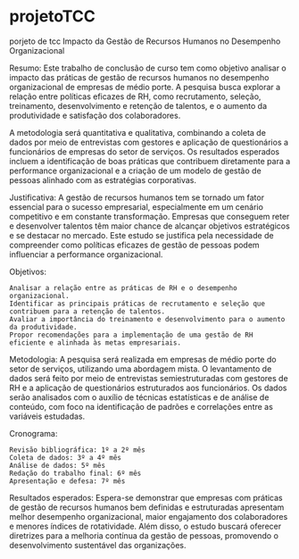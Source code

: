 # projetoTCC
porjeto de tcc 
 Impacto da Gestão de Recursos Humanos no Desempenho Organizacional

Resumo: Este trabalho de conclusão de curso tem como objetivo analisar o impacto das práticas de gestão de recursos humanos no desempenho organizacional de empresas de médio porte. A pesquisa busca explorar a relação entre políticas eficazes de RH, como recrutamento, seleção, treinamento, desenvolvimento e retenção de talentos, e o aumento da produtividade e satisfação dos colaboradores.

A metodologia será quantitativa e qualitativa, combinando a coleta de dados por meio de entrevistas com gestores e aplicação de questionários a funcionários de empresas do setor de serviços. Os resultados esperados incluem a identificação de boas práticas que contribuem diretamente para a performance organizacional e a criação de um modelo de gestão de pessoas alinhado com as estratégias corporativas.

Justificativa: A gestão de recursos humanos tem se tornado um fator essencial para o sucesso empresarial, especialmente em um cenário competitivo e em constante transformação. Empresas que conseguem reter e desenvolver talentos têm maior chance de alcançar objetivos estratégicos e se destacar no mercado. Este estudo se justifica pela necessidade de compreender como políticas eficazes de gestão de pessoas podem influenciar a performance organizacional.

Objetivos:

    Analisar a relação entre as práticas de RH e o desempenho organizacional.
    Identificar as principais práticas de recrutamento e seleção que contribuem para a retenção de talentos.
    Avaliar a importância do treinamento e desenvolvimento para o aumento da produtividade.
    Propor recomendações para a implementação de uma gestão de RH eficiente e alinhada às metas empresariais.

Metodologia: A pesquisa será realizada em empresas de médio porte do setor de serviços, utilizando uma abordagem mista. O levantamento de dados será feito por meio de entrevistas semiestruturadas com gestores de RH e a aplicação de questionários estruturados aos funcionários. Os dados serão analisados com o auxílio de técnicas estatísticas e de análise de conteúdo, com foco na identificação de padrões e correlações entre as variáveis estudadas.

Cronograma:

    Revisão bibliográfica: 1º a 2º mês
    Coleta de dados: 3º a 4º mês
    Análise de dados: 5º mês
    Redação do trabalho final: 6º mês
    Apresentação e defesa: 7º mês

Resultados esperados: Espera-se demonstrar que empresas com práticas de gestão de recursos humanos bem definidas e estruturadas apresentam melhor desempenho organizacional, maior engajamento dos colaboradores e menores índices de rotatividade. Além disso, o estudo buscará oferecer diretrizes para a melhoria contínua da gestão de pessoas, promovendo o desenvolvimento sustentável das organizações.
